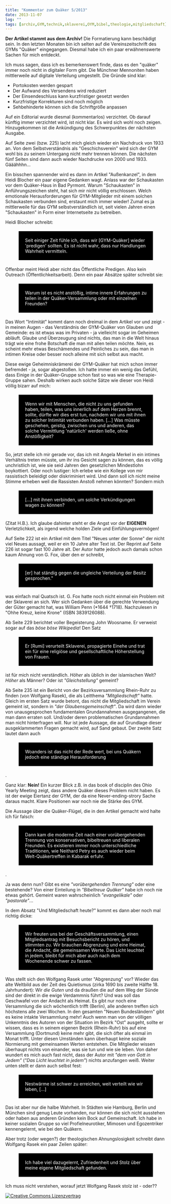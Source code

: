 ```yaml
---
title: "Kommentar zum Quäker 5/2013"
date: 2013-11-07
log: ""
tags: [archiv,GYM,technik,sklaverei,OYM,bibel,theologie,mitgliedschaft]
---
```

**Der Artikel stammt aus dem Archiv!** Die Formatierung kann beschädigt sein.
In den letzten Monaten bin ich selten auf die Vereinszeitschrift des GYMs "Quäker" eingegangen. Diesmal habe ich ein paar erwähnenswerte Sachen für mich entdeckt.

Ich muss sagen, dass ich es bemerkenswert finde, dass es den "quäker" immer noch nicht in digitaler Form gibt. Die Münchner Mennoniten haben mittlerweile auf digitale Verteilung umgestellt. Die Gründe sind klar:
<ul>
   <li>Portokosten werden gespart</li>
   <li>Der Aufwand des Versendens wird reduziert</li>
   <li>Der Einsendeschluss kann kurzfristiger gesetzt werden</li>
   <li>Kurzfristige Korrekturen sind noch möglich</li>
   <li>Sehbehinderte können sich die Schriftgröße anpassen</li>
</ul>


Auf ein Editorial wurde diesmal (kommentarlos) verzichtet. Ob darauf künftig immer verzichtet wird, ist nicht klar. Es wird sich wohl noch zeigen. Hinzugekommen ist die Ankündigung des Schwerpunktes der nächsten Ausgabe.
<!--break-->
Auf Seite zwei (bzw. 225) lacht mich gleich wieder ein Nachdruck von 1933 an. Von dem Selbstverständnis als "Geschichsverein" wird sich der GYM wohl bis zu seinem Untergang nicht mehr trennen können. Die nächsten fünf Seiten sind dann auch wieder Nachdrucke von 2000 und 1933. Gääähhhn...

Ein bisschen spannender wird es dann im Artikel "Außenkanzel", in dem Heidi Blocher ein paar eigene Gedanken wagt. Anlass war der Schaukasten vor dem Quäker-Haus in Bad Pyrmont. Warum "Schaukasten" in Anführungszeichen steht, hat sich mir nicht völlig erschlossen. Welch emotionale Herausforderungen für GYM-Mitglieder mit einem solchen Schaukasten verbunden sind, erstaunt mich immer wieder! Zumal es ja mittlerweile für das GYM selbstverständlich ist, seit vielen Jahren einen "Schaukasten" in Form einer Internetseite zu betreiben.

Heidi Blocher schreibt:
<blockquote style="margin: 20px 40px 20px 40px; padding: 20px; background-color: #000; color: white;">Seit einiger Zeit fühle ich, dass wir [GYM-Quäker] wieder 'predigen' sollten. Es ist nicht wahr, dass nur Handlungen Wahrheit vermitteln.</blockquote>
 
Offenbar meint Heidi aber nicht das Öffentliche Predigen. Also kein Outreach (Öffentlichkeitsarbeit). Denn ein paar Absätze später schreibt sie:

<blockquote style="margin: 20px 40px 20px 40px; padding: 20px; background-color: #000; color: white;">Warum ist es nicht anstößig, intime innere Erfahrungen zu teilen in der Quäker-Versammlung oder mit einzelnen Freunden?</blockquote>

Das Wort "Intimität" kommt dann noch dreimal in dem Artikel vor und zeigt - in meinen Augen - das Verständnis der GYM-Quäker von Glauben und Gemeinde: es ist etwas was im Privaten - ja vielleicht sogar im Geheimen abläuft. Glaube und Überzeugung sind nichts, das man in die Welt hinaus trägt wie eine frohe Botschaft die man mit allen teilen möchte. Nein, es scheint mehr etwas Beschämendes und Peinliches zu sein, das man in intimen Kreise oder besser noch alleine mit sich selbst aus macht.

Diese ewige Geheimniskrämerei der GYM-Quäker hat mich schon immer befremdet - ja, sogar abgestoßen. Ich hatte immer ein wenig das Gefühl, dass Einige in der Quäker-Gruppe schon fast so was wie eine Therapie-Gruppe sahen. Deshalb wirken auch solche Sätze wie dieser von Heidi völlig bizarr auf mich:

<blockquote style="margin: 20px 40px 20px 40px; padding: 20px; background-color: #000; color: white;">Wenn wir mit Menschen, die nicht zu uns gefunden haben, teilen, was uns innerlich auf dem Herzen brennt, sollte, dürfte wir dies erst tun, nachdem wir uns mit ihnen zu solcher Intimität verbunden haben. [...] Was müsste geschehen, geistig, zwischen uns und anderen, das solche Vermittlung 'natürlich' werden ließe, ohne Anstößigkeit?</blockquote>

So, jetzt stelle ich mir gerade vor, das ich mit Angela Merkel in ein intimes Verhältnis treten müsste, um ihr ins Gesicht sagen zu können, das es völlig unchristlich ist, wie sie seid Jahren den gesetzlichen Mindestlohn boykottiert. Oder noch lustiger: Ich erlebe wie ein Kollege von mir rassistisch beleidigt oder diskriminiert wird. Und dann soll ich nicht meine Stimme erheben weil die Rassisten Anstoß nehmen könnten? Sondern mich

<blockquote style="margin: 20px 40px 20px 40px; padding: 20px; background-color: #000; color: white;">[...] mit ihnen verbinden, um solche Verkündigungen wagen zu können?</blockquote>

(Zitat H.B.). Ich glaube dahinter steht er die Angst vor der **EIGENEN** Verletzlichkeit, als irgend welche holden Ziele und Einfühlungsvermögen!

Auf Seite 222 ist ein Artikel mit dem Titel "Neues unter der Sonne" der nicht viel Neues aussagt, weil er ein 10 Jahre alter Text ist. Der Reprint auf Seite 226 ist sogar fast 100 Jahre alt. Der Autor hatte jedoch auch damals schon kaum Ahnung von G. Fox, über den er schreibt,

<blockquote style="margin: 20px 40px 20px 40px; padding: 20px; background-color: #000; color: white;">[er] hat ständig gegen die ungleiche Verteilung der Besitz gesprochen."</blockquote>

was einfach mal Quatsch ist. G. Fox hatte noch nicht einmal ein Problem mit der Sklaverei an sich. Wer sich Gedanken über die gerechte Verwendung der Güter gemacht hat, was William Penn (*1644 †1718). Nachzulesen in "Ohhe Kreuz, keine Krone" (ISBN 3839126088). 

Ab Seite 229 berichtet voller Begeisterung John Woosname. Er verweist sogar auf das <i>böse böse Wikipedia</i>! Den Satz

<blockquote style="margin: 20px 40px 20px 40px; padding: 20px; background-color: #000; color: white;">Er [Rumi] verurteilt Sklaverei, propagierte Einehe und trat ein für eine religiöse und gesellschaftliche Höherstellung von Frauen.</blockquote>

ist für mich nicht verständlich. <i>Höher</i> als üblich in der islamischen Welt? <i>Höher</i> als Männer? Oder ist <i>"Gleichstellung"</i> gemeint?

Ab Seite 235 ist ein Bericht von der Bezirksversammlung Rhein-Ruhr zu finden (von Wolfgang Rasek), die als Leitthema <i>"Mitgliedschaft"</i> hatte. Gleich im ersten Satz wurde betont, das nicht die Mitgliedschaft im Verein gemeint ist, sondern in <i>"der Glaubensgemeinschaft"</i>. Da wird dann wieder von unausgesprochen fundamentalen Grundannahmen ausgegangenen, die man dann erraten soll. Und/oder deren problematischen Grundannahmen man nicht hinterfragen will. Nur ist jede Aussage, die auf Grundlage dieser ausgeklammerten Fragen gemacht wird, auf Sand gebaut. Der zweite Satz lautet dann auch

<blockquote style="margin: 20px 40px 20px 40px; padding: 20px; background-color: #000; color: white;">Woanders ist das nicht der Rede wert, bei uns Quäkern jedoch eine ständige Herausforderung</blockquote>.

Ganz klar: **Nein!** Ein kurzer Blick z.B. in das book of disciplin des Ohio Yearly Meeting zeigt, dass andere Quäker dieses Problem nicht haben. Es ist der ewige Eiertanz der GYM, der da eine Never-ending-strory Sache daraus macht. Klare Positionen war noch nie die Stärke des GYM. 

Die Aussage über die Quäker-Flügel, die in den Artikel gemacht wird halte ich für falsch:

<blockquote style="margin: 20px 40px 20px 40px; padding: 20px; background-color: #000; color: white;">Dann kam die moderne Zeit nach einer vorübergehenden Trennung  von konservativen, bibeltreuen und liberalen Freunden. Es existieren immer noch unterschiedliche Traditionen, wie Neithard Petry es auch wieder beim Welt-Quäkertreffen in Kabarak erfuhr.</blockquote>.

Ja was denn nun? Gibt es eine <i>"vorübergehenden Trennung"</i> oder eine bestehende? Von einer Einteilung in <i>"Bibeltreue Quäker"</i> habe ich noch nie etwas gehört. Gemeint waren wahrscheinlich <i>"evangelikale"</i> oder <i>"pastorale"</i>...

In dem Absatz "Und Mitgliedschaft heute?" kommt es dann aber noch mal richtig dicke:
<blockquote style="margin: 20px 40px 20px 40px; padding: 20px; background-color: #000; color: white;">
Wir freuten uns bei der Geschäftsversammlung, einen Mitgliedsantrag mit Besuchsbericht zu hören, und stimmten zu. Wir brauchen Abgrenzung und eine Heimat, die Andacht, die gemeinsamen Werte. Das Licht leuchtet in jedem, bleibt für mich aber auch nach dem Wochenende schwer zu fassen.
</blockquote>
Was stellt sich den Wolfgang Rasek unter "Abgrenzung" vor? Wieder das alte Weltbild aus der Zeit des Quietismus (zirka 1690 bis zweite Hälfte 18. Jahrhundert): Wir <i>die Guten</i> und da draußen die auf dem Weg der Sünde sind der direkt in die ewige Verdammnis führt? Und was soll das Geschwafel von der Andacht als Heimat. Es gibt nur noch eine Versammlung die sich wöchentlich trifft (Berlin), alle anderen treffen sich höchstens alle zwei Wochen. In den gesamten "Neuen Bundesländern" gibt es keine intakte Versammlung mehr! Auch wenn man von der völligen Unkenntnis des Autoren von der Situation im Bezirk "Ost" ausgeht, sollte er wissen, dass es in seinem eigenen Bezirk (Rhein-Ruhr) bis auf eine Versammlung (Dortmund) keine mehr gibt, die sich öfter als einmal im Monat trifft. Unter diesen Umständen kann überhaupt keine soziale Normierung mit gemeinsamen Werten entstehen. Die Mitglieder wissen überhaupt nichts von einander, was sie tun und wie sie leben. Von daher wundert es mich
auch fast nicht, dass der Autor mit <i>"dem von Gott in Jedem"</i> (<i>"Das Licht leuchtet in jedem"</i>) nichts anzufangen weiß. Weiter unten stellt er dann auch selbst fest:

<blockquote style="margin: 20px 40px 20px 40px; padding: 20px; background-color: #000; color: white;">Nestwärme ist schwer zu erreichen, weit verteilt wie wir leben, [...]</blockquote>

Das ist aber nur die halbe Wahrheit. In Städten wie Hamburg, Berlin und München sind genug Leute vorhanden, nur können die sich nicht ausstehen oder haben aus anderen Gründen kein Bock auf Gemeinschaft. Ich habe in keiner sozialen Gruppe so viel Profielneurotiker, Mimosen und Egozentriker kennengelernt, wie bei den Quäkern.

Aber trotz (oder wegen?) der theologischen Ahnungslosigkeit schreibt dann Wolfgang Rasek ein paar Zeilen später:

<blockquote style="margin: 20px 40px 20px 40px; padding: 20px; background-color: #000; color: white;">Ich habe viel dazugelernt, Zufriedenheit und Stolz über meine eigene Mitgliedschaft gefunden.</blockquote>

Ich muss nicht verstehen, worauf jetzt Wolfgang Rasek stolz ist - oder??


<a rel="license" href="http://creativecommons.org/licenses/by-sa/3.0/"><img alt="Creative Commons Lizenzvertrag" style="border-width:0" src="http://i.creativecommons.org/l/by-sa/3.0/88x31.png" /></a>
